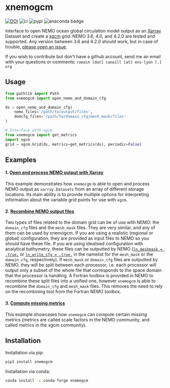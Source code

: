 # xnemogcm

[![DOI](https://zenodo.org/badge/DOI/10.5281/zenodo.5724577.svg)](https://doi.org/10.5281/zenodo.5724577)
![ci](https://github.com/rcaneill/xnemogcm/actions/workflows/ci.yml/badge.svg)
![pypi](https://badge.fury.io/py/xnemogcm.svg)
![anaconda badge](https://anaconda.org/conda-forge/xnemogcm/badges/version.svg)

Interface to open NEMO ocean global circulation model output as an [Xarray](https://docs.xarray.dev/en/stable/) Dataset and create a [xgcm](https://xgcm.readthedocs.io/en/latest/) grid. 
NEMO 3.6, 4.0, and 4.2.0 are tested and supported. Any version between 3.6 and 4.2.0 should work,
but in case of trouble, [please open an issue](https://github.com/rcaneill/xnemogcm/issues).

If you wish to contribute but don't have a github account, send me an email with your questions or comments: `romain [dot] caneill [at] ens-lyon [.] org`

## Usage

```python
from pathlib import Path
from xnemogcm import open_nemo_and_domain_cfg

ds = open_nemo_and_domain_cfg(
    nemo_files='/path/to/output/files',
    domcfg_files='/path/to/domain_cfg/mesh_mask/files'
)

# Interface with xgcm
from xnemogcm import get_metrics
import xgcm
grid = xgcm.Grid(ds, metrics=get_metrics(ds), periodic=False)
```

## Examples

#### 1. [Open and process NEMO output with Xarray](examples/open_process_files)
This example demonstrates how `xnemocgm` is able to open and process NEMO output as `xarray.Datasets` from an array of different storage locations. Its main ability is to provide multiple options for interpreting information about the variable grid points for use with `xgcm`.

#### 2. [Recombine NEMO output files](examples/recombing_mesh_mask_domain_cfg)
Two types of files related to the domain grid can be of use with NEMO: the `domain_cfg` files and the `mesh_mask` files. They are very similar, and any of them can be used by xnemogcm. If you are using a realistic (regional or global) configuration, they are provided as input files to NEMO so you should have these file. If you are using idealised configuration with analytical bathymetry, these files can be outputted by NEMO ([`ln_meshmask = .true.`](https://forge.nemo-ocean.eu/nemo/nemo/-/blob/4.2.0/cfgs/SHARED/namelist_ref?ref_type=tags#L80) or [`ln_write_cfg = .true.`](https://forge.nemo-ocean.eu/nemo/nemo/-/blob/4.2.0/cfgs/SHARED/namelist_ref?ref_type=tags#L92) in the namelist for the `mesh_mask` or the `domain_cfg`, respectively). 
If `mesh_mask` or `domain_cfg` files are outputted by NEMO, they will be split between each processor, i.e. each processor will output only a subset of the whole file that corresponds to the space domain that the processor is handling. A Fortran toolbox is provided in NEMO to recombine these split files into a unified one, however `xnemogcm` is able to recombine the `domain_cfg` and `mesh_mask` files. This removes the need to rely on the recombining tool from the Fortran NEMO toolbox.

#### 3. [Compute missing metrics](examples/compute_metrics)
This example showcases how `xnemogcm` can compute certain missing metrics (metrics are called scale factors in the NEMO community, and called metrics in the xgcm community).


## Installation

Installation via pip:
```bash
pip3 install xnemogcm
```

Installation via conda:
```bash
conda install -c conda-forge xnemogcm
```
